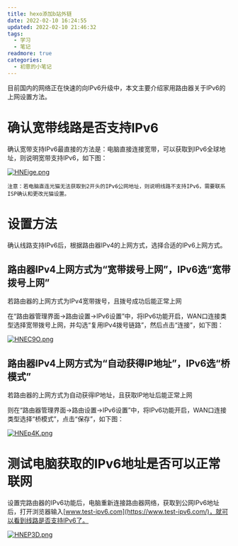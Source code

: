 ```yaml
---
title: hexo添加b站外链
date: 2022-02-10 16:24:55
updated: 2022-02-10 21:46:32
tags:
  - 学习
  - 笔记
readmore: true
categories:
  - 初意的小笔记
---
```

目前国内的网络正在快速的向IPv6升级中，本文主要介绍家用路由器关于IPv6的上网设置方法。
<!-- more -->

# 确认宽带线路是否支持IPv6
确认宽带支持IPv6最直接的方法是：电脑直接连接宽带，可以获取到IPv6全球地址，则说明宽带支持IPv6，如下图：


[![HNEige.png](https://s4.ax1x.com/2022/02/10/HNEige.png)](https://imgtu.com/i/HNEige)


    注意：若电脑直连光猫无法获取到2开头的IPv6公网地址，则说明线路不支持IPv6，需要联系ISP确认和更改光猫设置。


# 设置方法
确认线路支持IPv6后，根据路由器IPv4的上网方式，选择合适的IPv6上网方式。
## 路由器IPv4上网方式为“宽带拨号上网”，IPv6选“宽带拨号上网”
若路由器的上网方式为IPv4宽带拨号，且拨号成功后能正常上网

在“路由器管理界面→路由设置→IPv6设置”中，将IPv6功能开启，WAN口连接类型选择宽带拨号上网，并勾选“复用IPv4拨号链路”，然后点击“连接”，如下图：

[![HNEC9O.png](https://s4.ax1x.com/2022/02/10/HNEC9O.png)](https://imgtu.com/i/HNEC9O)

## 路由器IPv4上网方式为“自动获得IP地址”，IPv6选“桥模式”
若路由器的上网方式为自动获得IP地址，且获取IP地址后能正常上网

则在“路由器管理界面→路由设置→IPv6设置”中，将IPv6功能开启，WAN口连接类型选择“桥模式”，点击“保存”，如下图：

[![HNEp4K.png](https://s4.ax1x.com/2022/02/10/HNEp4K.png)](https://imgtu.com/i/HNEp4K)

# 测试电脑获取的IPv6地址是否可以正常联网
设置完路由器的IPv6功能后，电脑重新连接路由器网络，获取到公网IPv6地址后，打开浏览器输入[www.test-ipv6.com](https://www.test-ipv6.com/)，就可以看到线路是否支持IPv6了。

[![HNEP3D.png](https://s4.ax1x.com/2022/02/10/HNEP3D.png)](https://imgtu.com/i/HNEP3D)